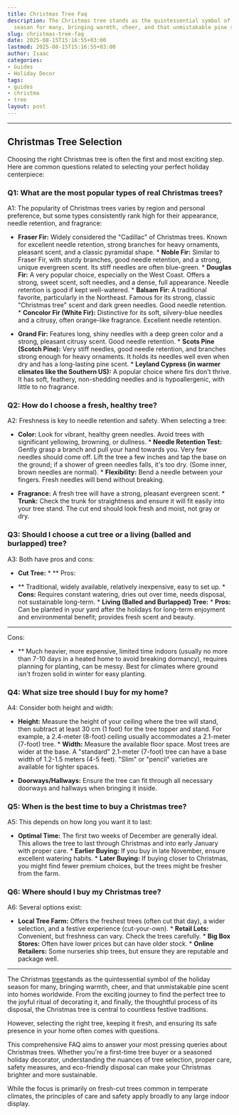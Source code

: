 ```yaml
---
title: Christmas Tree Faq
description: The Christmas tree stands as the quintessential symbol of the holiday
  season for many, bringing warmth, cheer, and that unmistakable pine scent into homes...
slug: christmas-tree-faq
date: 2025-08-15T15:16:55+03:00
lastmod: 2025-08-15T15:16:55+03:00
author: Isaac
categories:
- Guides
- Holiday Decor
tags:
- guides
- christma
- tree
layout: post
---
```

---

## Christmas Tree Selection
Choosing the right Christmas tree is often the first and most exciting step. Here are common questions related to selecting your perfect holiday centerpiece:

### Q1: What are the most popular types of real Christmas trees?
A1: The popularity of Christmas trees varies by region and personal preference, but some types consistently rank high for their appearance, needle retention, and fragrance:

* **Fraser Fir:** Widely considered the "Cadillac" of Christmas trees. Known for excellent needle retention, strong branches for heavy ornaments, pleasant scent, and a classic pyramidal shape. * **Noble Fir:** Similar to Fraser Fir, with sturdy branches, good needle retention, and a strong, unique evergreen scent. Its stiff needles are often blue-green. * **Douglas Fir:** A very popular choice, especially on the West Coast.
Offers a strong, sweet scent, soft needles, and a dense, full appearance. Needle retention is good if kept well-watered. * **Balsam Fir:** A traditional favorite, particularly in the Northeast. Famous for its strong, classic "Christmas tree" scent and dark green needles. Good needle retention. * **Concolor Fir (White Fir):** Distinctive for its soft, silvery-blue needles and a citrusy, often orange-like fragrance. Excellent needle retention.

* **Grand Fir:** Features long, shiny needles with a deep green color and a strong, pleasant citrusy scent. Good needle retention. * **Scots Pine (Scotch Pine):** Very stiff needles, good needle retention, and branches strong enough for heavy ornaments. It holds its needles well even when dry and has a long-lasting pine scent. * **Leyland Cypress (in warmer climates like the Southern US):** A popular choice where firs don't thrive.
It has soft, feathery, non-shedding needles and is hypoallergenic, with little to no fragrance.

### Q2: How do I choose a fresh, healthy tree?
A2: Freshness is key to needle retention and safety. When selecting a tree:

* **Color:** Look for vibrant, healthy green needles. Avoid trees with significant yellowing, browning, or dullness. * **Needle Retention Test:** Gently grasp a branch and pull your hand towards you. Very few needles should come off. Lift the tree a few inches and tap the base on the ground; if a shower of green needles falls, it's too dry. (Some inner, brown needles are normal). * **Flexibility:** Bend a needle between your fingers. Fresh needles will bend without breaking.

* **Fragrance:** A fresh tree will have a strong, pleasant evergreen scent. * **Trunk:** Check the trunk for straightness and ensure it will fit easily into your tree stand. The cut end should look fresh and moist, not gray or dry.

### Q3: Should I choose a cut tree or a living (balled and burlapped) tree?
A3: Both have pros and cons:

* **Cut Tree:** * **
Pros:

- ** Traditional, widely available, relatively inexpensive, easy to set up. * **Cons:** Requires constant watering, dries out over time, needs disposal, not sustainable long-term. * **Living (Balled and Burlapped) Tree:** * **Pros:** Can be planted in your yard after the holidays for long-term enjoyment and environmental benefit; provides fresh scent and beauty.

* **
Cons:

- ** Much heavier, more expensive, limited time indoors (usually no more than 7-10 days in a heated home to avoid breaking dormancy), requires planning for planting, can be messy. Best for climates where ground isn't frozen solid in winter for easy planting.

### Q4: What size tree should I buy for my home?
A4: Consider both height and width:

* **Height:** Measure the height of your ceiling where the tree will stand, then subtract at least 30 cm (1 foot) for the tree topper and stand. For example, a 2.4-meter (8-foot) ceiling usually accommodates a 2.1-meter (7-foot) tree. * **Width:** Measure the available floor space. Most trees are wider at the base. A "standard" 2.1-meter (7-foot) tree can have a base width of 1.2-1.5 meters (4-5 feet). "Slim" or "pencil" varieties are available for tighter spaces.

* **Doorways/Hallways:** Ensure the tree can fit through all necessary doorways and hallways when bringing it inside.

### Q5: When is the best time to buy a Christmas tree?
A5: This depends on how long you want it to last:

* **Optimal Time:** The first two weeks of December are generally ideal. This allows the tree to last through Christmas and into early January with proper care. * **Earlier Buying:** If you buy in late November, ensure excellent watering habits. * **Later Buying:** If buying closer to Christmas, you might find fewer premium choices, but the trees might be fresher from the farm.

### Q6: Where should I buy my Christmas tree?
A6: Several options exist:

* **Local Tree Farm:** Offers the freshest trees (often cut that day), a wider selection, and a festive experience (cut-your-own). * **Retail Lots:** Convenient, but freshness can vary. Check the trees carefully. * **Big Box Stores:** Often have lower prices but can have older stock. * **Online Retailers:** Some nurseries ship trees, but ensure they are reputable and package well.
---

The Christmas [tree](https://pestpolicy.com/recycling-your-christmas-tree/)stands as the quintessential symbol of the holiday season for many, bringing warmth, cheer, and that unmistakable pine scent into homes worldwide. From the exciting journey to find the perfect tree to the joyful ritual of decorating it, and finally, the thoughtful process of its disposal, the Christmas tree is central to countless festive traditions.

However, selecting the right tree, keeping it fresh, and ensuring its safe presence in your home often comes with questions.

This comprehensive FAQ aims to answer your most pressing queries about Christmas trees. Whether you're a first-time tree buyer or a seasoned holiday decorator, understanding the nuances of tree selection, proper care, safety measures, and eco-friendly disposal can make your Christmas brighter and more sustainable.

While the focus is primarily on fresh-cut trees common in temperate climates, the principles of care and safety apply broadly to any large indoor display.
